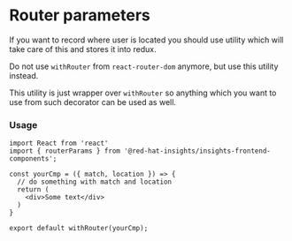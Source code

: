 # Router parameters
If you want to record where user is located you should use utility which will take care of this and stores it into redux.

Do not use `withRouter` from `react-router-dom` anymore, but use this utility instead.

This utility is just wrapper over `withRouter` so anything which you want to use from such decorator can be used as well.
### Usage
```JSX
import React from 'react'
import { routerParams } from '@red-hat-insights/insights-frontend-components';

const yourCmp = ({ match, location }) => {
  // do something with match and location
  return (
    <div>Some text</div>
  )
}

export default withRouter(yourCmp);
```
